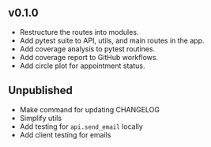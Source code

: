 ﻿

## v0.1.0

- Restructure the routes into modules.
- Add pytest suite to API, utils, and main routes in the app.
- Add coverage analysis to pytest routines.
- Add coverage report to GitHub workflows.
- Add circle plot for appointment status.

## Unpublished

- Make command for updating CHANGELOG
- Simplify utils
- Add testing for `api.send_email` locally
- Add client testing for emails
